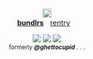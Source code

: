<p align="center">
  <br><img src="https://gifcity.carrd.co/assets/images/gallery94/1b303df8.gif" height=18 alt="cross">
  <br><b><a href="https://pastes.cc/crest">bundlrs</a></b>ㅤ<a href="https://rentry.co/fratricides">rentry</a>ㅤ 
</p>
<p align="center">
  <img src="https://gifcity.carrd.co/assets/images/gallery25/dc5ad13b.gif">
  <img src="https://gifcity.carrd.co/assets/images/gallery23/1646719d.gif">
  <img src="https://gifcity.carrd.co/assets/images/gallery23/e5475b61.gif">
  <br><sub>formerly <i><b>@ghettocupid</b></i> . . .</sub>
</p>

